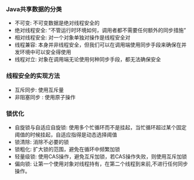 
### Java共享数据的分类
- 不可变: 不可变数据是绝对线程安全的
- 绝对线程安全: “不管运行时环境如何，调用者都不需要任何额外的同步措施”
- 相对线程安全: 对一个对象单独对操作是线程安全对
- 线程兼容: 本身并非线程安全，但我们可以在调用端使用同步手段来确保在并发环境中可以安全得使用
- 线程对立: 对象在调用端无论使用何种同步手段，都无法确保安全
<!---more-->

### 线程安全的实现方法
- 互斥同步: 使用互斥量
- 非阻塞同步 : 使用原子操作

### 锁优化
- 自旋锁与自适应自旋锁:  使用多个忙循环而不是挂起，当忙循环超过某个固定阈值的时候挂起，自适应指得是动态选择阈值
- 锁清除: 消除不必要的锁
- 锁粗化: 扩大锁的范围，避免在循环中频繁加锁
- 轻量级锁: 使用CAS操作，避免互斥加锁，若CAS操作失败，则使用互斥加锁
- 偏向锁: 让第一个使用对象对线程持有，在第二个线程到来前,不进行任何同步操作。

